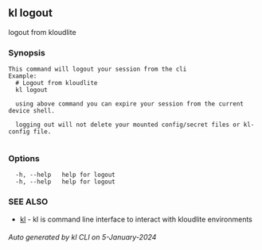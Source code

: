 ## kl logout

logout from kloudlite

### Synopsis

```
This command will logout your session from the cli
Example:
  # Logout from kloudlite
  kl logout

  using above command you can expire your session from the current device shell.

  logging out will not delete your mounted config/secret files or kl-config file.
	
```

### Options

```
  -h, --help   help for logout
  -h, --help   help for logout
```

### SEE ALSO

* [kl](kl.md)  - kl is command line interface to interact with kloudlite environments

###### Auto generated by kl CLI on 5-January-2024
